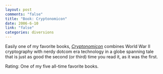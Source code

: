 ```yaml
--- 
layout: post
comments: "false"
title: "Book: Cryptonomicon"
date: 2006-6-10
link: "false"
categories: diversions
---
```

Easily one of my favorite books, <i><a href="http://www.amazon.com/gp/product/0380973464/sr=8-3/qid=1149946791/ref=pd_bbs_3/103-8820890-2075017?%5Fencoding=UTF8" title="Cryptonomicon">Cryptonomicon</a></i> combines World War II cryptography with nerdy dotcom era technology in a globe spanning tale that is just as good the second (or third) time you read it, as it was the first.

Rating: One of my five all-time favorite books.
